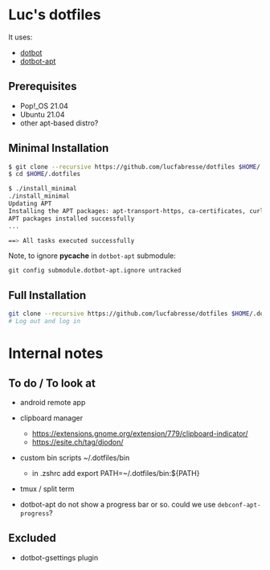 # Luc's dotfiles

It uses:
- [dotbot](https://github.com/anishathalye/dotbot)
- [dotbot-apt](https://github.com/bryant1410/dotbot-apt)

## Prerequisites

- Pop!_OS 21.04
- Ubuntu 21.04
- other apt-based distro?

## Minimal Installation

```bash
$ git clone --recursive https://github.com/lucfabresse/dotfiles $HOME/.dotfiles
$ cd $HOME/.dotfiles

$ ./install_minimal
./install_minimal
Updating APT
Installing the APT packages: apt-transport-https, ca-certificates, curl, gnupg-agent
APT packages installed successfully
...

==> All tasks executed successfully
```

Note, to ignore __pycache__ in `dotbot-apt` submodule:
```
git config submodule.dotbot-apt.ignore untracked
```

## Full Installation

```bash
git clone --recursive https://github.com/lucfabresse/dotfiles $HOME/.dotfiles && $HOME/.dotfiles && ./install_full
# Log out and log in
```

# Internal notes

## To do / To look at

- android remote app
- clipboard manager
  - https://extensions.gnome.org/extension/779/clipboard-indicator/
  - https://esite.ch/tag/diodon/
- custom bin scripts ~/.dotfiles/bin
  - in .zshrc add export PATH=~/.dotfiles/bin:${PATH}
- tmux / split term

- dotbot-apt do not show a progress bar or so. could we use `debconf-apt-progress`?

## Excluded

- dotbot-gsettings plugin